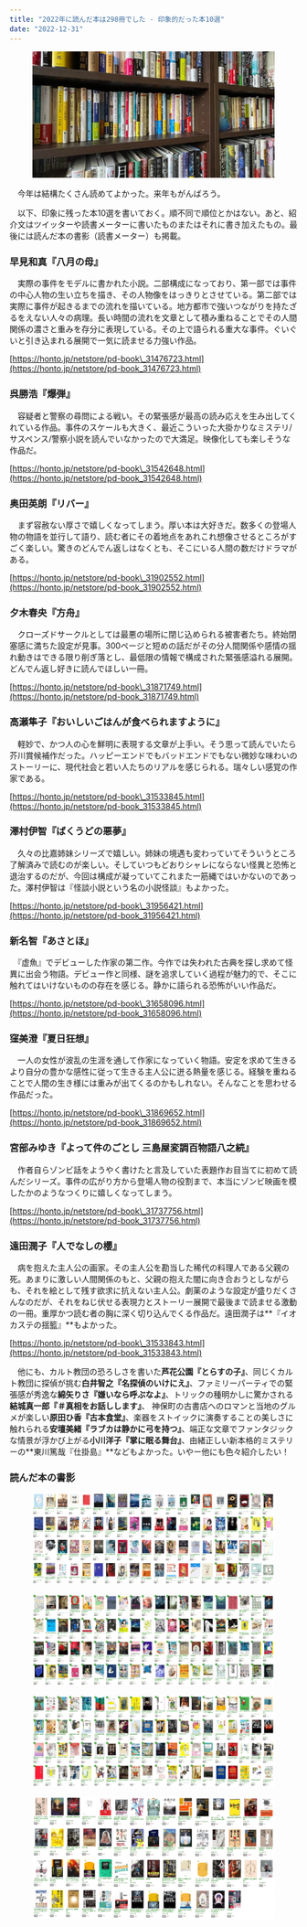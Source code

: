 ```yaml
---
title: "2022年に読んだ本は298冊でした - 印象的だった本10選"
date: "2022-12-31"
---
```


<figure>

![](assets/n2db457150a7e_1bc445120170b13cb10ccb7cd5b6b06b.jpeg)

</figure>

　今年は結構たくさん読めてよかった。来年もがんばろう。

　以下、印象に残った本10選を書いておく。順不同で順位とかはない。あと、紹介文はツイッターや読書メーターに書いたものまたはそれに書き加えたもの。最後には読んだ本の書影（読書メーター）も掲載。

### 早見和真『八月の母』

　実際の事件をモデルに書かれた小説。二部構成になっており、第一部では事件の中心人物の生い立ちを描き、その人物像をはっきりとさせている。第二部では実際に事件が起きるまでの流れを描いている。地方都市で強いつながりを持たざるをえない人々の病理。長い時間の流れを文章として積み重ねることでその人間関係の濃さと重みを存分に表現している。その上で語られる重大な事件。ぐいぐいと引き込まれる展開で一気に読ませる力強い作品。

[https://honto.jp/netstore/pd-book\_31476723.html](https://honto.jp/netstore/pd-book_31476723.html)

### 呉勝浩『爆弾』

　容疑者と警察の尋問による戦い。その緊張感が最高の読み応えを生み出してくれている作品。事件のスケールも大きく、最近こういった大掛かりなミステリ/サスペンス/警察小説を読んでいなかったので大満足。映像化しても楽しそうな作品だ。

[https://honto.jp/netstore/pd-book\_31542648.html](https://honto.jp/netstore/pd-book_31542648.html)

### 奥田英朗『リバー』

　まず容赦ない厚さで嬉しくなってしまう。厚い本は大好きだ。数多くの登場人物の物語を並行して語り、読む者にその着地点をあれこれ想像させるところがすごく楽しい。驚きのどんでん返しはなくとも、そこにいる人間の数だけドラマがある。

[https://honto.jp/netstore/pd-book\_31902552.html](https://honto.jp/netstore/pd-book_31902552.html)

### 夕木春央『方舟』

　クローズドサークルとしては最悪の場所に閉じ込められる被害者たち。終始閉塞感に満ちた設定が見事。300ページと短めの話だがその分人間関係や感情の揺れ動きはできる限り削ぎ落とし、最低限の情報で構成された緊張感溢れる展開。どんでん返し好きに読んでほしい一冊。

[https://honto.jp/netstore/pd-book\_31871749.html](https://honto.jp/netstore/pd-book_31871749.html)

### 高瀬隼子『おいしいごはんが食べられますように』

　軽妙で、かつ人の心を鮮明に表現する文章が上手い。そう思って読んでいたら芥川賞候補作だった。ハッピーエンドでもバッドエンドでもない微妙な味わいのストーリーに、現代社会と若い人たちのリアルを感じられる。瑞々しい感覚の作家である。

[https://honto.jp/netstore/pd-book\_31533845.html](https://honto.jp/netstore/pd-book_31533845.html)

### 澤村伊智『ばくうどの悪夢』

　久々の比嘉姉妹シリーズで嬉しい。姉妹の境遇も変わっていてそういうところ了解済みで読むのが楽しい。そしていつもどおりシャレにならない怪異と恐怖と退治するのだが、今回は構成が凝っていてこれまた一筋縄ではいかないのであった。澤村伊智は『怪談小説という名の小説怪談』もよかった。

[https://honto.jp/netstore/pd-book\_31956421.html](https://honto.jp/netstore/pd-book_31956421.html)

### 新名智『あさとほ』

　『虚魚』でデビューした作家の第二作。今作では失われた古典を探し求めて怪異に出会う物語。デビュー作と同様、謎を追求していく過程が魅力的で、そこに触れてはいけないものの存在を感じる。静かに語られる恐怖がいい作品だ。

[https://honto.jp/netstore/pd-book\_31658096.html](https://honto.jp/netstore/pd-book_31658096.html)

### 窪美澄『夏日狂想』

　一人の女性が波乱の生涯を通して作家になっていく物語。安定を求めて生きるより自分の豊かな感性に従って生きる主人公に迸る熱量を感じる。経験を重ねることで人間の生き様には重みが出てくるのかもしれない。そんなことを思わせる作品だった。

[https://honto.jp/netstore/pd-book\_31869652.html](https://honto.jp/netstore/pd-book_31869652.html)

### 宮部みゆき『よって件のごとし 三島屋変調百物語八之続』

　作者自らゾンビ話をようやく書けたと言及していた表題作お目当てに初めて読んだシリーズ。事件の広がり方から登場人物の役割まで、本当にゾンビ映画を模したかのようなつくりに嬉しくなってしまう。

[https://honto.jp/netstore/pd-book\_31737756.html](https://honto.jp/netstore/pd-book_31737756.html)

### 遠田潤子『人でなしの櫻』

　病を抱えた主人公の画家。その主人公を勘当した稀代の料理人である父親の死。あまりに激しい人間関係のもと、父親の抱えた闇に向き合おうとしながらも、それを絵として残す欲求に抗えない主人公。劇薬のような設定が盛りだくさんなのだが、それをねじ伏せる表現力とストーリー展開で最後まで読ませる激動の一冊。重厚かつ読む者の胸に深く切り込んでくる作品だ。遠田潤子は**『イオカステの揺籃』**もよかった。

[https://honto.jp/netstore/pd-book\_31533843.html](https://honto.jp/netstore/pd-book_31533843.html)

　他にも、カルト教団の恐ろしさを書いた**芦花公園『とらすの子』**、同じくカルト教団に探偵が挑む**白井智之『名探偵のいけにえ』**、ファミリーパーティでの緊張感が秀逸な**綿矢りさ『嫌いなら呼ぶなよ』**、トリックの種明かしに驚かされる**結城真一郎『＃真相をお話しします』**、 神保町の古書店へのロマンと当地のグルメが楽しい**原田ひ香『古本食堂』**、楽器をストイックに演奏することの美しさに触れられる**安壇美緒『ラブカは静かに弓を持つ』**、端正な文章でファンタジックな情景が浮かび上がる**小川洋子『掌に眠る舞台』**、由緒正しい新本格的ミステリーの**東川篤哉『仕掛島』**などもよかった。いやー他にも色々紹介したい！

### 読んだ本の書影

<figure>

![](assets/n2db457150a7e_1672451011447-mVVOvGsRxU.jpg)

</figure>

<figure>

![](assets/n2db457150a7e_1672451020151-AGfb178f6D.jpg)

</figure>

<figure>

![](assets/n2db457150a7e_1672451027744-ePBhjBnDQh.jpg)

</figure>

<figure>

![](assets/n2db457150a7e_1672451033667-JOxWkzthnE.jpg)

</figure>

